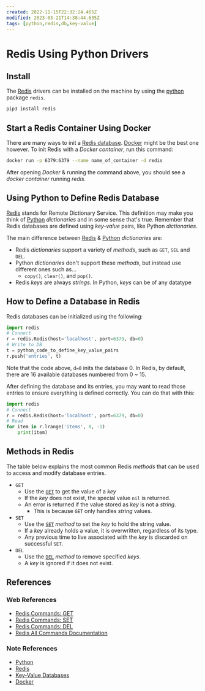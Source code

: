 ```yaml
---
created: 2022-11-15T22:32:24.465Z
modified: 2023-03-21T14:38:44.635Z
tags: [python,redis,db,key-value]
---
```

# Redis Using Python Drivers

## Install

The [Redis][redis-zk] drivers can be installed on
the machine by using the [python][py-zk] package `redis`.

```py
pip3 install redis
```

## Start a Redis Container Using Docker

There are many ways to init a [Redis database][redis-zk].
[Docker][docker-zk] might be the best one however.
To init Redis with a *Docker container*, run this command:

```sh
docker run -p 6379:6379 --name name_of_container -d redis
```

After opening *Docker* & running the command above,
you should see a *docker container* running *redis*.

## Using Python to Define Redis Database

[Redis][redis-zk] stands for Remote Dictionary Service.
This definition may make you think of [Python][py-zk] *dictionaries* and
in some sense that's true.
Remember that Redis databases are defined using *key-value* pairs,
like Python *dictionaries*.

The main difference between [Redis][redis-zk] & [Python][py-zk] *dictionaries* are:

* Redis *dictionaries* support a variety of *methods*, such as `GET`, `SEL` and `DEL`.
* Python *dictionaries* don't support these *methods*, but instead use different ones such as...
  * `copy()`, `clear()`, and `pop()`.
* Redis *keys* are always *strings*. In Python, *keys* can be of any datatype

## How to Define a Database in Redis

Redis databases can be initialized using the following:

```py
import redis
# Connect
r = redis.Redis(host='localhost', port=6379, db=0)
# Write to DB
t = python_code_to_define_key_value_pairs
r.push('entries', t)
```

Note that the code above, `d=0` inits the database 0.
In Redis, by default, there are 16 available databases numbered from 0 ~ 15.

After defining the database and its entries,
you may want to read those entries to ensure everything is defined correctly.
You can do that with this:

```py
import redis
# Connect
r = redis.Redis(host='localhost', port=6379, db=0)
# Read
for item in r.lrange('items', 0, -1)
    print(item)
```

## Methods in Redis

The table below explains the most common Redis *methods* that
can be used to access and modify database entries.

* `GET`
  * Use the [`GET`][redis-get] to get the value of a *key*
  * If the *key* does not exist, the special value `nil` is returned.
  * An error is returned if the value stored as *key* is not a *string*.
    * This is because `GET` only handles *string* values.
* `SET`
  * Use the [`SET`][redis-set] *method* to set the *key* to hold the string value.
  * If a *key* already holds a value, it is overwritten, regardless of its type.
  * Any previous time to live associated with the *key* is discarded on successful `SET`.
* `DEL`
  * Use the [`DEL`][redis-del] *method* to remove specified *keys*.
  * A *key* is ignored if it does not exist.

## References

### Web References

* [Redis Commands: GET][redis-get]
* [Redis Commands: SET][redis-set]
* [Redis Commands: DEL][redis-del]
* [Redis All Commands Documentation][redis-all-cmd]

<!-- Hidden References -->
[redis-get]: https://redis.io/commands/get "Redis Commands: GET"
[redis-set]: https://redis.io/commands/set "Redis Commands: SET"
[redis-del]: https://redis.io/commands/del "Redis Commands: DEL"
[redis-all-cmd]: https://redis.io/commands/ "Redis Commands (all)"

### Note References

* [Python][py-zk]
* [Redis][redis-zk]
* [Key-Value Databases][kv-db-zk]
* [Docker][docker-zk]

<!-- Hidden References -->
[py-zk]: ./python.md "Python"
[redis-zk]: ./redis.md "Redis"
[kv-db-zk]: ./key-value-database.md "Key-Value Databases"
[docker-zk]: ./docker.md "Docker"
